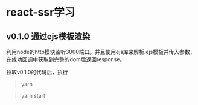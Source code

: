 # react-ssr学习

## v0.1.0 通过ejs模板渲染

利用node的http模块监听3000端口。并且使用ejs库来解析.ejs模板并传入参数，在成功回调中获取到完整的dom后返回response。

拉取v0.1.0的代码后，执行

> yarn 

> yarn start 
